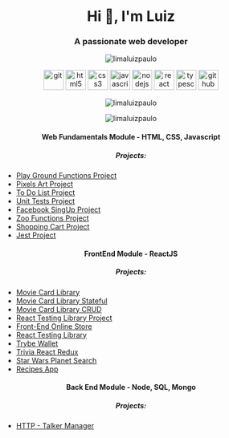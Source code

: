 <h1 align="center">Hi 👋, I'm Luiz</h1>
<h3 align="center">A passionate web developer</h3>

<p align="center"> <img src="https://komarev.com/ghpvc/?username=limaluizpaulo" alt="limaluizpaulo" /> </p>

<p align="center">
  <img src="https://www.vectorlogo.zone/logos/git-scm/git-scm-icon.svg" alt="git" height="40"/>
  <img src="https://ik.imagekit.io/joaonasc/GitHub/assets/tech-logos/html5_uTMKXvufNb.png" alt="html5" height="40"/>
  <img src="https://ik.imagekit.io/joaonasc/GitHub/assets/tech-logos/css3_VgbzSiOrr7.png" alt="css3" height="40"/>
  <img src="https://ik.imagekit.io/joaonasc/GitHub/assets/tech-logos/javascript_FxaldcpSw.png" alt="javascript" height="40"/>
  <img src="https://ik.imagekit.io/joaonasc/GitHub/assets/tech-logos/nodejs_Y2TSm6B_DN.png" alt="nodejs" height="40"/>
  <img src="https://ik.imagekit.io/joaonasc/GitHub/assets/tech-logos/reactjs_j5WbdQuuJ.png" alt="react" height="40"/>
  <img src="https://ik.imagekit.io/joaonasc/GitHub/assets/tech-logos/typescript_jx2QG0P-U0.png" alt="typescript" height="40"/>
  <img src="https://ik.imagekit.io/joaonasc/GitHub/assets/tech-logos/github_CEhhSRJdrr.png" alt="github" height="40"/>
</p>
<p align="center"><img align="center" src="https://github-readme-stats.vercel.app/api/top-langs/?username=limaluizpaulo&layout=compact&hide=html" alt="limaluizpaulo" /></p>

<p align="center"><img align="center" src="https://github-readme-stats.vercel.app/api?username=limaluizpaulo&show_icons=true&hide=issues,contribs" alt="limaluizpaulo" /></p>

<h4 align="center"> Web Fundamentals Module - HTML, CSS, Javascript</h4>
<h5 align="center">Projects:</h5>


* <a align="center" href="https://github.com/tryber/sd-010-b-project-playground-functions/pull/46">Play Ground Functions Project </a>
* <a align="center" href="https://github.com/tryber/sd-010-b-project-pixels-art/pull/66">Pixels Art Project </a>
* <a align="center" href="https://github.com/tryber/sd-010-b-project-todo-list/pull/3">To Do List Project </a>
* <a align="center" href="https://github.com/tryber/sd-010-b-project-js-unit-tests/pull/123"> Unit Tests Project </a>
* <a align="center" href="https://github.com/tryber/sd-010-b-project-facebook-signup/pull/114">Facebook SingUp Project </a>
* <a align="center" href="https://github.com/tryber/sd-010-b-project-zoo-functions/pull/119">Zoo Functions Project </a>
* <a align="center" href="https://github.com/tryber/sd-010-b-project-shopping-cart/pull/92">Shopping Cart Project </a>
* <a align="center" href="https://github.com/tryber/sd-010-b-project-jest/pull/122">Jest Project </a>
 
<h4 align="center">FrontEnd Module - ReactJS </h4>
<h5 align="center">Projects:</h5>

* <a align="center" href="https://github.com/tryber/sd-010-b-project-movie-cards-library/pull/2">Movie Card Library</a>
* <a align="center" href="https://github.com/tryber/sd-010-b-project-movie-cards-library-stateful/pull/25">Movie Card Library Stateful</a>
* <a align="center" href="https://github.com/tryber/sd-010-b-project-movie-card-library-crud/pull/93">Movie Card Library CRUD</a>
* <a align="center" href="https://github.com/tryber/sd-010-b-project-react-testing-library/pull/117">React Testing Library Project</a>
* <a align="center" href="https://github.com/tryber/sd-010-b-project-frontend-online-store/pull/15">Front-End Online Store</a>
* <a align="center" href="https://github.com/tryber/sd-010-b-project-react-testing-library/pull/117">React Testing Library</a>
* <a align="center" href="https://github.com/tryber/sd-010-b-project-trybewallet/pull/131">Trybe Wallet</a>
* <a align="center" href="https://github.com/tryber/sd-010-b-project-trivia-react-redux/pull/102">Trivia React Redux</a>
* <a align="center" href="https://github.com/tryber/sd-010-b-project-starwars-planets-search/pull/111">Star Wars Planet Search</a>
* <a align="center" href="https://github.com/tryber/sd-010-b-project-recipes-app/pull/24">Recipes App</a>

<h4 align="center">Back End Module - Node, SQL, Mongo </h4>
<h5 align="center">Projects:</h5>

* <a align="center" href="https://github.com/tryber/sd-010-b-project-talker-manager/pull/115">HTTP - Talker Manager</a>


